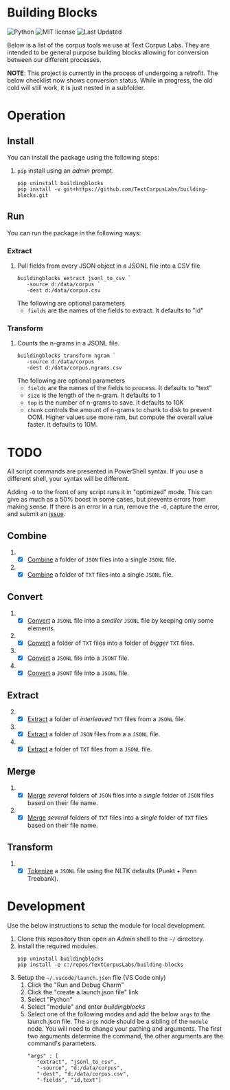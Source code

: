 # Building Blocks

![Python](https://img.shields.io/badge/python-3.x-blue.svg)
![MIT license](https://img.shields.io/badge/License-MIT-green.svg)
![Last Updated](https://img.shields.io/badge/Last%20Updated-2022.09.28-success.svg)

Below is a list of the corpus tools we use at Text Corpus Labs.
They are intended to be general purpose building blocks allowing for conversion between our different processes.

**NOTE**: This project is currently in the process of undergoing a retrofit.
The below checklist now shows conversion status.
While in progress, the old cold will still work, it is just nested in a subfolder.

# Operation

## Install

You can install the package using the following steps:

1. `pip` install using an _admin_ prompt.
   ```{ps1}
   pip uninstall buildingblocks
   pip install -v git+https://github.com/TextCorpusLabs/building-blocks.git
   ```

## Run

You can run the package in the following ways:

### Extract

1. Pull fields from every JSON object in a JSONL file into a CSV file
   ```{ps1}
   buildingblocks extract jsonl_to_csv `
      -source d:/data/corpus `
      -dest d:/data/corpus.csv
   ```
   The following are optional parameters
   * `fields` are the names of the fields to extract.
     It defaults to "id"

### Transform

1. Counts the n-grams in a JSONL file.
   ```{ps1}
   buildingblocks transform ngram `
      -source d:/data/corpus `
      -dest d:/data/corpus.ngrams.csv
   ```
   The following are optional parameters
   * `fields` are the names of the fields to process.
     It defaults to "text"
   * `size` is the length of the n-gram.
     It defaults to 1
   * `top` is the number of n-grams to save.
     It defaults to 10K
   * `chunk` controls the amount of n-grams to chunk to disk to prevent OOM.
     Higher values use more ram, but compute the overall value faster.
     It defaults to 10M.

# TODO

All script commands are presented in PowerShell syntax.
If you use a different shell, your syntax will be different.

Adding `-O` to the front of any script runs it in "optimized" mode.
This can give as much as a 50% boost in some cases, but prevents errors from making sense.
If there is an error in a run, remove the `-O`, capture the error, and submit an [issue](https://github.com/TextCorpusLabs/building-blocks/issues).

## Combine
01. - [x] [Combine](./docs/combine_json_to_jsonl.md) a folder of `JSON` files into a single `JSONL` file.
02. - [x] [Combine](./docs/combine_txt_to_jsonl.md) a folder of `TXT` files into a single `JSONL` file.

## Convert
01. - [x] [Convert](./docs/convert_jsonl.md) a `JSONL` file into a _smaller_ `JSONL` file by keeping only some elements.
02. - [x] [Convert](./docs/convert_txt.md) a folder of `TXT` files into a folder of _bigger_ `TXT` files.
03. - [x] [Convert](./docs/convert_jsonl_to_jsont.md) a `JSONL` file into a `JSONT` file.
03. - [x] [Convert](./docs/convert_jsont_to_jsonl.md) a `JSONT` file into a `JSONL` file.

## Extract
02. - [x] [Extract](./docs/extract_itxt_from_jsonl.md) a folder of _interleaved_ `TXT` files from a `JSONL` file.
03. - [x] [Extract](./docs/extract_json_from_jsonl.md) a folder of `JSON` files from a a `JSONL` file.
04. - [x] [Extract](./docs/extract_txt_from_jsonl.md) a folder of `TXT` files from a `JSONL` file.

## Merge
01. - [x] [Merge](./docs/merge_json_folders.md) _several_ folders of `JSON` files into a _single_ folder of `JSON` files based on their file name.
02. - [x] [Merge](./docs/merge_txt_folders.md) _several_ folders of `TXT` files into a _single_ folder of `TXT` files based on their file name.

## Transform
01. - [x] [Tokenize](./docs/tokenize_jsonl.md) a `JSONL` file using the NLTK defaults (Punkt + Penn Treebank).

# Development

Use the below instructions to setup the module for local development.

1. Clone this repository then open an _Admin_ shell to the `~/` directory.
2. Install the required modules.
   ```{shell}
   pip uninstall buildingblocks
   pip install -e c:/repos/TextCorpusLabs/building-blocks
   ```
3. Setup the `~/.vscode/launch.json` file (VS Code only)
   1. Click the "Run and Debug Charm"
   2. Click the "create a launch.json file" link
   3. Select "Python"
   4. Select "module" and enter _buildingblocks_
   5. Select one of the following modes and add the below `args` to the launch.json file.
      The `args` node should be a sibling of the `module` node.
      You will need to change your pathing and arguments.
      The first two arguments determine the command, the other arguments are the command's parameters.
      ```{json}
      "args" : [
         "extract", "jsonl_to_csv",
         "-source", "d:/data/corpus",
         "-dest", "d:/data/corpus.csv",
         "-fields", "id,text"]
      ```
